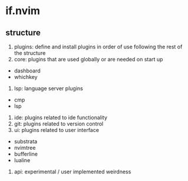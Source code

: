 # if.nvim

## structure

1. plugins: define and install plugins in order of use following the rest of the structure
1. core: plugins that are used globally or are needed on start up
  - dashboard
  - whichkey
1. lsp: language server plugins
  - cmp
  - lsp
1. ide: plugins related to ide functionality
1. git: plugins related to version control
1. ui: plugins related to user interface
  - substrata
  - nvimtree
  - bufferline
  - lualine
1. api: experimental / user implemented weirdness
